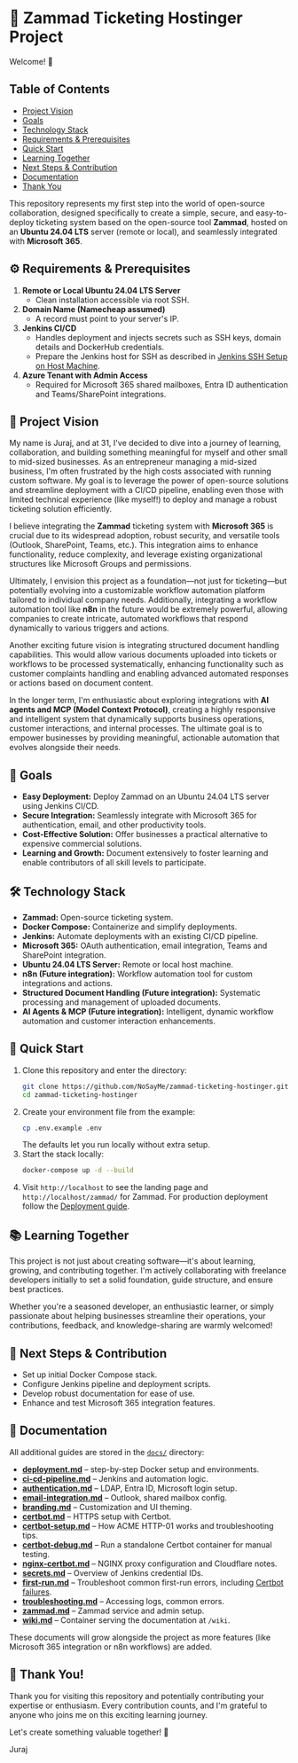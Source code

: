 # 🚀 Zammad Ticketing Hostinger Project

Welcome! 👋

## Table of Contents
- [Project Vision](#-project-vision)
- [Goals](#-goals)
- [Technology Stack](#-technology-stack)
- [Requirements & Prerequisites](#-requirements--prerequisites)
- [Quick Start](#-quick-start)
- [Learning Together](#-learning-together)
- [Next Steps & Contribution](#-next-steps--contribution)
- [Documentation](#-documentation)
- [Thank You](#-thank-you)

This repository represents my first step into the world of open-source collaboration, designed specifically to create a simple, secure, and easy-to-deploy ticketing system based on the open-source tool **Zammad**, hosted on an **Ubuntu 24.04 LTS** server (remote or local), and seamlessly integrated with **Microsoft 365**.

## ⚙️ Requirements & Prerequisites

1. **Remote or Local Ubuntu 24.04 LTS Server**
   - Clean installation accessible via root SSH.
2. **Domain Name (Namecheap assumed)**
   - A record must point to your server's IP.
3. **Jenkins CI/CD**
   - Handles deployment and injects secrets such as SSH keys, domain details and DockerHub credentials.
   - Prepare the Jenkins host for SSH as described in [Jenkins SSH Setup on Host Machine](docs/first-run.md#-jenkins-ssh-setup-on-host-machine).
4. **Azure Tenant with Admin Access**
   - Required for Microsoft 365 shared mailboxes, Entra ID authentication and Teams/SharePoint integrations.

## 🎯 Project Vision

My name is Juraj, and at 31, I've decided to dive into a journey of learning, collaboration, and building something meaningful for myself and other small to mid-sized businesses. As an entrepreneur managing a mid-sized business, I'm often frustrated by the high costs associated with running custom software. My goal is to leverage the power of open-source solutions and streamline deployment with a CI/CD pipeline, enabling even those with limited technical experience (like myself!) to deploy and manage a robust ticketing solution efficiently.

I believe integrating the **Zammad** ticketing system with **Microsoft 365** is crucial due to its widespread adoption, robust security, and versatile tools (Outlook, SharePoint, Teams, etc.). This integration aims to enhance functionality, reduce complexity, and leverage existing organizational structures like Microsoft Groups and permissions.

Ultimately, I envision this project as a foundation—not just for ticketing—but potentially evolving into a customizable workflow automation platform tailored to individual company needs. Additionally, integrating a workflow automation tool like **n8n** in the future would be extremely powerful, allowing companies to create intricate, automated workflows that respond dynamically to various triggers and actions.

Another exciting future vision is integrating structured document handling capabilities. This would allow various documents uploaded into tickets or workflows to be processed systematically, enhancing functionality such as customer complaints handling and enabling advanced automated responses or actions based on document content.

In the longer term, I'm enthusiastic about exploring integrations with **AI agents and MCP (Model Context Protocol)**, creating a highly responsive and intelligent system that dynamically supports business operations, customer interactions, and internal processes. The ultimate goal is to empower businesses by providing meaningful, actionable automation that evolves alongside their needs.

## 🔑 Goals

* **Easy Deployment:** Deploy Zammad on an Ubuntu 24.04 LTS server using Jenkins CI/CD.
* **Secure Integration:** Seamlessly integrate with Microsoft 365 for authentication, email, and other productivity tools.
* **Cost-Effective Solution:** Offer businesses a practical alternative to expensive commercial solutions.
* **Learning and Growth:** Document extensively to foster learning and enable contributors of all skill levels to participate.

## 🛠️ Technology Stack

* **Zammad:** Open-source ticketing system.
* **Docker Compose:** Containerize and simplify deployments.
* **Jenkins:** Automate deployments with an existing CI/CD pipeline.
* **Microsoft 365:** OAuth authentication, email integration, Teams and SharePoint integration.
* **Ubuntu 24.04 LTS Server:** Remote or local host machine.
* **n8n (Future integration):** Workflow automation tool for custom integrations and actions.
* **Structured Document Handling (Future integration):** Systematic processing and management of uploaded documents.
* **AI Agents & MCP (Future integration):** Intelligent, dynamic workflow automation and customer interaction enhancements.

## 🚀 Quick Start

1. Clone this repository and enter the directory:
   ```bash
   git clone https://github.com/NoSayMe/zammad-ticketing-hostinger.git
   cd zammad-ticketing-hostinger
   ```
2. Create your environment file from the example:
   ```bash
   cp .env.example .env
   ```
   The defaults let you run locally without extra setup.
3. Start the stack locally:
   ```bash
   docker-compose up -d --build
   ```
4. Visit `http://localhost` to see the landing page and `http://localhost/zammad/` for Zammad. For production deployment follow the [Deployment guide](docs/deployment.md).

## 📚 Learning Together

This project is not just about creating software—it's about learning, growing, and contributing together. I'm actively collaborating with freelance developers initially to set a solid foundation, guide structure, and ensure best practices.

Whether you're a seasoned developer, an enthusiastic learner, or simply passionate about helping businesses streamline their operations, your contributions, feedback, and knowledge-sharing are warmly welcomed!

## 🚧 Next Steps & Contribution

* Set up initial Docker Compose stack.
* Configure Jenkins pipeline and deployment scripts.
* Develop robust documentation for ease of use.
* Enhance and test Microsoft 365 integration features.

## 📖 Documentation

All additional guides are stored in the [`docs/`](docs/) directory:

- **[deployment.md](docs/deployment.md)** – step-by-step Docker setup and environments.
- **[ci-cd-pipeline.md](docs/ci-cd-pipeline.md)** – Jenkins and automation logic.
- **[authentication.md](docs/authentication.md)** – LDAP, Entra ID, Microsoft login setup.
- **[email-integration.md](docs/email-integration.md)** – Outlook, shared mailbox config.
- **[branding.md](docs/branding.md)** – Customization and UI theming.
- **[certbot.md](docs/certbot.md)** – HTTPS setup with Certbot.
- **[certbot-setup.md](docs/certbot-setup.md)** – How ACME HTTP-01 works and troubleshooting tips.
- **[certbot-debug.md](docs/certbot-debug.md)** – Run a standalone Certbot container for manual testing.
- **[nginx-certbot.md](docs/nginx-certbot.md)** – NGINX proxy configuration and Cloudflare notes.
- **[secrets.md](docs/secrets.md)** – Overview of Jenkins credential IDs.
- **[first-run.md](docs/first-run.md)** – Troubleshoot common first-run errors, including [Certbot failures](docs/first-run.md#-common-certbot-failures-and-how-to-fix-them).
- **[troubleshooting.md](docs/troubleshooting.md)** – Accessing logs, common errors.
- **[zammad.md](docs/zammad.md)** – Zammad service and admin setup.
- **[wiki.md](docs/wiki.md)** – Container serving the documentation at `/wiki`.

These documents will grow alongside the project as more features (like Microsoft 365 integration or n8n workflows) are added.

## 🙏 Thank You!

Thank you for visiting this repository and potentially contributing your expertise or enthusiasm. Every contribution counts, and I'm grateful to anyone who joins me on this exciting learning journey.

Let's create something valuable together! 🌟

Juraj
